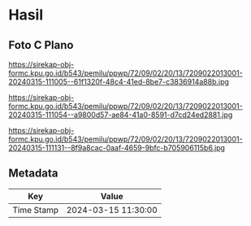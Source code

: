# Hasil

## Foto C Plano

https://sirekap-obj-formc.kpu.go.id/b543/pemilu/ppwp/72/09/02/20/13/7209022013001-20240315-111005--61f1320f-48c4-41ed-8be7-c3836914a88b.jpg

https://sirekap-obj-formc.kpu.go.id/b543/pemilu/ppwp/72/09/02/20/13/7209022013001-20240315-111054--a9800d57-ae84-41a0-8591-d7cd24ed2881.jpg

https://sirekap-obj-formc.kpu.go.id/b543/pemilu/ppwp/72/09/02/20/13/7209022013001-20240315-111131--8f9a8cac-0aaf-4659-9bfc-b705906115b6.jpg


## Metadata

| Key        | Value               |
| ---------- | ------------------- |
| Time Stamp | 2024-03-15 11:30:00 |



